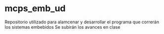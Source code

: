 # mcps_emb_ud
Repositorio utilizado para alamcenar y desarrollar el programa que correrán los sistemas embebidos
Se subirán los avances en clase
